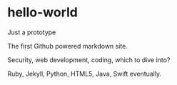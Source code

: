 # hello-world
Just a prototype

The first Github powered markdown site.

Security, web development, coding, which to dive into?

Ruby, Jekyll, Python, HTML5, Java, Swift eventually. 
